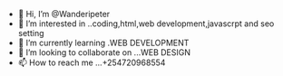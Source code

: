 - 👋 Hi, I’m @Wanderipeter
- 👀 I’m interested in ..coding,html,web development,javascrpt and seo setting
- 🌱 I’m currently learning .WEB DEVELOPMENT
- 💞️ I’m looking to collaborate on ...WEB DESIGN
- 📫 How to reach me ...+254720968554

<!---
Wanderipeter/Wanderipeter is a ✨ special ✨ repository because its `README.md` (this file) appears on your GitHub profile.
You can click the Preview link to take a look at your changes.
--->
